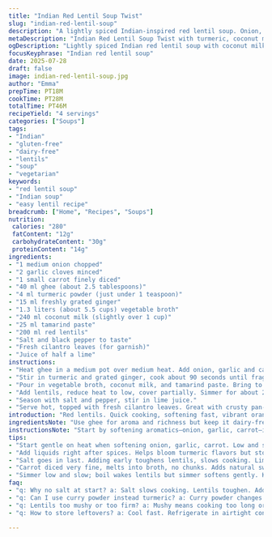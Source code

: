 ```yaml
---
title: "Indian Red Lentil Soup Twist"
slug: "indian-red-lentil-soup"
description: "A lightly spiced Indian-inspired red lentil soup. Onion, garlic softened in ghee, hints of turmeric swapping some curry powder. Coconut milk and tomato paste meld with broth. Lentils simmered till tender, with a splash of lime juice and fresh cilantro for brightness. Carrot diced small for subtle sweetness. Quick to prepare, hearty yet light. Balanced spice, creamy texture. No nuts, dairy-free using ghee, gluten-free, egg-free."
metaDescription: "Indian Red Lentil Soup Twist with turmeric, coconut milk, tamarind paste, fresh ginger. Dairy-free, gluten-free, hearty, light, ready under 50 minutes."
ogDescription: "Lightly spiced Indian red lentil soup with coconut milk, tamarind, fresh ginger. Dairy-free, gluten-free, ready in under 50 minutes. Cozy and bright flavors."
focusKeyphrase: "Indian red lentil soup"
date: 2025-07-28
draft: false
image: indian-red-lentil-soup.jpg
author: "Emma"
prepTime: PT18M
cookTime: PT28M
totalTime: PT46M
recipeYield: "4 servings"
categories: ["Soups"]
tags:
- "Indian"
- "gluten-free"
- "dairy-free"
- "lentils"
- "soup"
- "vegetarian"
keywords:
- "red lentil soup"
- "Indian soup"
- "easy lentil recipe"
breadcrumb: ["Home", "Recipes", "Soups"]
nutrition: 
 calories: "280"
 fatContent: "12g"
 carbohydrateContent: "30g"
 proteinContent: "14g"
ingredients:
- "1 medium onion chopped"
- "2 garlic cloves minced"
- "1 small carrot finely diced"
- "40 ml ghee (about 2.5 tablespoons)"
- "4 ml turmeric powder (just under 1 teaspoon)"
- "15 ml freshly grated ginger"
- "1.3 liters (about 5.5 cups) vegetable broth"
- "240 ml coconut milk (slightly over 1 cup)"
- "25 ml tamarind paste"
- "200 ml red lentils"
- "Salt and black pepper to taste"
- "Fresh cilantro leaves (for garnish)"
- "Juice of half a lime"
instructions:
- "Heat ghee in a medium pot over medium heat. Add onion, garlic and carrot. Sauté gently until soft, around 7 minutes."
- "Stir in turmeric and grated ginger, cook about 90 seconds until fragrant but not burnt."
- "Pour in vegetable broth, coconut milk, and tamarind paste. Bring to a rolling boil."
- "Add lentils, reduce heat to low, cover partially. Simmer for about 25 minutes until lentils are tender and soup thickened, stirring occasionally."
- "Season with salt and pepper, stir in lime juice."
- "Serve hot, topped with fresh cilantro leaves. Great with crusty pan-fried bread or naan."
introduction: "Red lentils. Quick cooking, softening fast, vibrant orange-red. Strong flavors needed to stand up. Carrot diced fine, melts in the broth. Onion, garlic sweat in ghee. Ghee is a nod, butter replaced to keep that buttery note without dairy heaviness. Turmeric swaps out some of the curry powder. Earthy warmth that carries without heat. Ginger sharpens, pulls everything forward. Tamarind paste in place of tomato paste. Sour bite echoes tomato but with tang and depth. Coconut milk rounds it out, smoothing edges, rich without heaviness. Lime juice last, punchy finish. Cilantro bright, fresh. Slight shift in times, simmering 25 instead of 20 to soften those lentils just a bit more. Ready in under 50 minutes. Cozy but light. No nuts, gluten, eggs, lactose. Simple pantry ingredients pulling a new flavor trick."
ingredientsNote: "Use ghee for aroma and richness but keep it dairy-free friendly – clarified butter with minimal milk solids. Tamarind paste swaps for tomato paste adding tart, bright notes, balancing coconut’s creaminess. Slightly increase vegetable broth for a lighter finish; broth choice matters—vegetable or chicken as preferred. Lentils rinsed thoroughly to avoid foam and bitterness. Turmeric replacing some curry powder reduces complexity but enhances earthiness, less spice overload. Grated fresh ginger crucial for sharpness; powdered ginger loses punch. Finely diced carrot keeps texture subtle, offered sweetness without chunks. Keep salt moderate; broth and tamarind provide natural salinity. Lime juice added at the end brightens flavors without overwhelming. Fresh cilantro, optional but recommended for herbaceous contrast; adds color and freshness. Adjust according to taste and dietary needs."
instructionsNote: "Start by softening aromatics—onion, garlic, carrot—in ghee gently. Avoid browning; patience ensures sweetness. Add spices second, cook briefly to bloom flavors without risk of burning. Pour in liquids immediately after to carry spice aromas. Bring to full boil to wake lentils, then drop to low, partially covered to maintain gentle simmer and avoid foam spilling. Stir occasionally to prevent sticking or clumping. Check lentils at 20 minutes for tenderness; may need additional 3-5 minutes depending on lentil freshness. Add salt at end—not earlier—to prevent toughening lentils. Stir in lime juice last, just before serving; keeps zing bright and fresh. Garnish with cilantro for burst of color and fresh herbal note. Serve alongside lightly toasted or pan-fried bread. Adjust seasoning final time before plating. Soup texture can be chunky or lightly pureed if desired, but original kept chunky for mouthfeel."
tips:
- "Start gentle on heat when softening onion, garlic, carrot. Low and slow stops browning, pulls sweetness. Ghee adds aroma without heaviness but watch heat. Don’t rush spices; turmeric cooks fast, 90 seconds max. Fresh ginger grated, no powdered if possible - sharper flavor, punch. Use rinsed lentils to avoid foam and bitterness - rinse well under cold water."
- "Add liquids right after spices. Helps bloom turmeric flavors but stops burning risk. Coconut milk pour slowly to prevent curdling. Tamarind paste is tangy but subtle; balance with broth amount. Partial lid on pot keeps steam but avoids foam spills. Stir every 5 minutes or so; thickens, sticks if neglected. Check lentils after 20 minutes, might need longer for softness."
- "Salt goes in last. Adding early toughens lentils, slows cooking. Lime juice freshens at the end, never during simmer. Use fresh lime, bottled alters flavor. Garnish with cilantro just before serving. Chop finely, adds green brightness and herb hit. Bread on side not included but pan-fried or naan works best. Toast bread with garlic butter—not part of soup but good pairing."
- "Carrot diced very fine, melts into broth, no chunks. Adds natural sweetness; don’t overdo to keep balance. Broth choice matters - vegetable broth for vegan, chicken broth if preferred and no dietary conflicts. Adjust turmeric less or more depending on spice tolerance but keep under 1 tsp for earthiness without bitterness. Stir often ensures even cooking and no sticking."
- "Simmer low and slow; boil wakes lentils but simmer softens gently. Keep partially covered to trap steam, avoid boil-overs. Coconut milk rich but should not be heavy; should lighten broth not thicken too much. Lentils should break down but not puree - chunky texture recommended. Don’t blend unless preferred. Fresh grated ginger crucial; dried ginger dulls sharpness."
faq:
- "q: Why no salt at start? a: Salt slows cooking. Lentils toughen. Add salt late, after lentils softened fully. Better texture. Also salt levels easier to control at end."
- "q: Can I use curry powder instead turmeric? a: Curry powder changes flavor mix. Turmeric cleaner, earthier taste here. If used curry powder, reduce quantity to avoid overpowering. Fresh ginger still important for sharpness. Adjust tamarind for balancing tartness."
- "q: Lentils too mushy or too firm? a: Mushy means cooking too long or too high heat. Firm means undercooked. Check at 20 min, keep lid partial for simmer. Stir often, add broth if drying. Cooking time depends on lentil freshness. Rinse lentils thoroughly before cooking."
- "q: How to store leftovers? a: Cool fast. Refrigerate in airtight container. Keeps 3-4 days. Freeze in portions if longer storage. Reheat gently, add splash of broth or water to loosen. Avoid high heat or coconut milk may separate."

---
```

